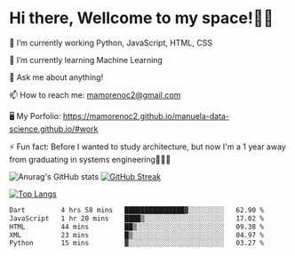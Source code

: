 # Hi there, Wellcome to my space!✌🏾

🔭 I’m currently working Python, JavaScript, HTML, CSS

🌱 I’m currently learning Machine Learning

💬 Ask me about anything!

📫 How to reach me: mamorenoc2@gmail.com

🖥️ My Porfolio: https://mamorenoc2.github.io/manuela-data-science.github.io/#work

⚡ Fun fact: Before I wanted to study architecture, but now I'm a 1 year away from graduating in systems engineering🤣🤣🤣

![Anurag's GitHub stats](https://github-readme-stats.vercel.app/api?username=mamorenoc2&theme=transparent&show_icons=true) [![GitHub Streak](https://streak-stats.demolab.com/?user=mamorenoc2&theme=tokyonight_duo)](https://git.io/streak-stats)

[![Top Langs](https://github-readme-stats.vercel.app/api/top-langs/?username=mamorenoc2&layout=compact&theme=tokyonight)](https://github.com/anuraghazra/github-readme-stats)

<!--START_SECTION:waka-->

```txt
Dart         4 hrs 58 mins   ███████████████▓░░░░░░░░░   62.90 %
JavaScript   1 hr 20 mins    ████▒░░░░░░░░░░░░░░░░░░░░   17.02 %
HTML         44 mins         ██▒░░░░░░░░░░░░░░░░░░░░░░   09.38 %
XML          23 mins         █▒░░░░░░░░░░░░░░░░░░░░░░░   04.97 %
Python       15 mins         ▓░░░░░░░░░░░░░░░░░░░░░░░░   03.27 %
```

<!--END_SECTION:waka-->
